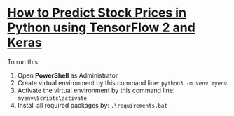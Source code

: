 # [How to Predict Stock Prices in Python using TensorFlow 2 and Keras](https://www.thepythoncode.com/article/stock-price-prediction-in-python-using-tensorflow-2-and-keras)

To run this:
1. Open **PowerShell** as Administrator
2. Create virtual environment by this command line: `python3 -m venv myenv`
3. Activate the virtual environment by this command line: `myenv\Scripts\activate`
4. Install all required packages by: `.\requirements.bat`
